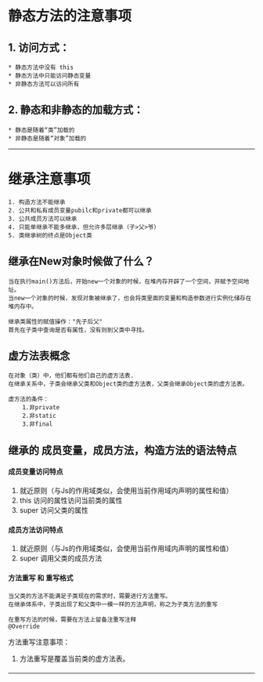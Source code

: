 # 静态方法的注意事项

##  1. 访问方式：
    * 静态方法中没有 this
    * 静态方法中只能访问静态变量
    * 非静态方法可以访问所有

## 2. 静态和非静态的加载方式：
    * 静态是随着“类”加载的
    * 非静态是随着“对象”加载的
***

# 继承注意事项
    1. 构造方法不能继承
    2. 公共和私有成员变量pubilc和private都可以继承
    3. 公共成员方法可以继承
    4. 只能单继承不能多继承，但允许多层继承（子>父>爷）
    5. 类继承树的终点是Object类

## 继承在New对象时候做了什么？
    当在执行main()方法后，开始new一个对象的时候，在堆内存开辟了一个空间，并赋予空间地址。
    当new一个对象的时候，发现对象被继承了，也会将类里面的变量和构造参数进行实例化储存在堆内存中。

    继承类属性的赋值操作："先子后父"
    首先在子类中查询是否有属性，没有则到父类中寻找。

## 虚方法表概念
    在对象（类）中，他们都有他们自己的虚方法表.
    在继承关系中，子类会继承父类和Object类的虚方法表，父类会继承Object类的虚方法表。

    虚方法的条件：
        1.非private
        2.非static
        3.非final

## 继承的 成员变量，成员方法，构造方法的语法特点
#### 成员变量访问特点
1. 就近原则（与Js的作用域类似，会使用当前作用域内声明的属性和值）
2. this 访问的属性访问当前类的属性
3. super 访问父类的属性


#### 成员方法访问特点
1. 就近原则（与Js的作用域类似，会使用当前作用域内声明的属性和值）
2. super 调用父类的成员方法


#### 方法重写 和 重写格式
    当父类的方法不能满足子类现在的需求时，需要进行方法重写。
    在继承体系中，子类出现了和父类中一模一样的方法声明，称之为子类方法的重写
    
    在重写方法的时候，需要在方法上留备注重写注释
    @Override

方法重写注意事项：
1. 方法重写是覆盖当前类的虚方法表。
#### 

***

